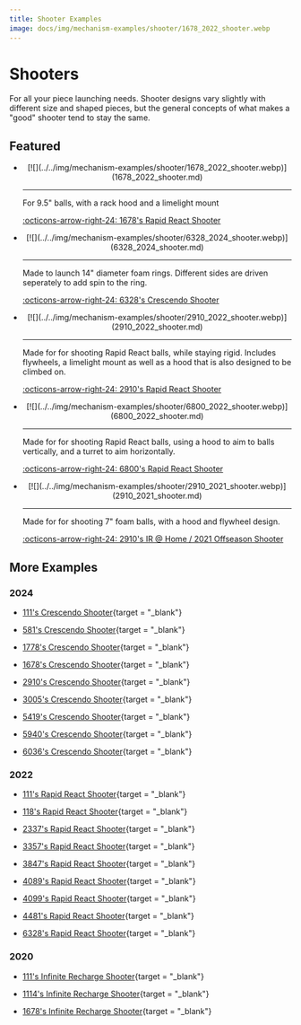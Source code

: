 ```yaml
---
title: Shooter Examples
image: docs/img/mechanism-examples/shooter/1678_2022_shooter.webp
---
```


# Shooters

For all your piece launching needs. Shooter designs vary slightly with different size and shaped pieces, but the general concepts of what makes a "good" shooter tend to stay the same.

## Featured

<div class="grid cards" markdown>

-   <center>[![](../../img/mechanism-examples/shooter/1678_2022_shooter.webp)](1678_2022_shooter.md)</center>

    ---

    For 9.5" balls, with a rack hood and a limelight mount
    
    [:octicons-arrow-right-24: 1678's Rapid React Shooter](1678_2022_shooter.md)

-   <center>[![](../../img/mechanism-examples/shooter/6328_2024_shooter.webp)](6328_2024_shooter.md)</center>

    ---

    Made to launch 14" diameter foam rings. Different sides are driven seperately to add spin to the ring.
    
    [:octicons-arrow-right-24: 6328's Crescendo Shooter](6328_2024_shooter.md)

-   <center>[![](../../img/mechanism-examples/shooter/2910_2022_shooter.webp)](2910_2022_shooter.md)</center>

    ---

    Made for for shooting Rapid React balls, while staying rigid. Includes flywheels, a limelight mount as well as a hood that is also designed to be climbed on.
    
    [:octicons-arrow-right-24: 2910's Rapid React Shooter](2910_2022_shooter.md)

-   <center>[![](../../img/mechanism-examples/shooter/6800_2022_shooter.webp)](6800_2022_shooter.md)</center>

    ---

    Made for for shooting Rapid React balls, using a hood to aim to balls vertically, and a turret to aim horizontally.
    
    [:octicons-arrow-right-24: 6800's Rapid React Shooter](6800_2022_shooter.md)

-   <center>[![](../../img/mechanism-examples/shooter/2910_2021_shooter.webp)](2910_2021_shooter.md)</center>

    ---

    Made for for shooting 7" foam balls, with a hood and flywheel design.
    
    [:octicons-arrow-right-24: 2910's IR @ Home / 2021 Offseason Shooter](2910_2021_shooter.md)
</div>

## More Examples

### 2024

- [111's Crescendo Shooter](https://cad.onshape.com/documents/3cfac28b1069c1daf6853747/w/4d63e656fbb8201161b14795/e/1373e5321b05597e914143b2?configuration=default){target = "_blank"}

- [581's Crescendo Shooter](https://cad.onshape.com/documents/e0b1ba5e437ff36752e3516b/w/09c92da8e227d0ad729ed92d/e/6a79f6313b90f11e04930444){target = "_blank"}

- [1778's Crescendo Shooter](https://cad.onshape.com/documents/bcbf24dd5a87e45bf4e7feb1/w/ffa6c81a1dfe71234cde9aca/e/e925d7cf2a2b03135bc67046){target = "_blank"}

- [1678's Crescendo Shooter](https://cad.onshape.com/documents/05760c4d8b40fba37db8fa48/w/f31b499c519e8471cced93dc/e/b53dde24ab8b46d679af9944){target = "_blank"}

- [2910's Crescendo Shooter](https://2910.onshape.com/documents/b05af223ad0d2a358074cc0a/v/0769959730f43a1859a1f370/e/9d8b5a55e5c746878f41c2bc){target = "_blank"}

- [3005's Crescendo Shooter](https://cad.onshape.com/documents/f1c0c9ce2309b0be3a22a379/w/c8169ca8774f2b499875ab45/e/b1639093afdfd702347929f0){target = "_blank"}

- [5419's Crescendo Shooter](https://cad.onshape.com/documents/f1c0c9ce2309b0be3a22a379/w/c8169ca8774f2b499875ab45/e/b1639093afdfd702347929f0){target = "_blank"}

- [5940's Crescendo Shooter](https://cad.onshape.com/documents/f1c0c9ce2309b0be3a22a379/w/c8169ca8774f2b499875ab45/e/b1639093afdfd702347929f0){target = "_blank"}

- [6036's Crescendo Shooter](https://cad.onshape.com/documents/b8e6794afb3a0d96fa312ae1/v/a47e847b9518dc43066543ac/e/1d767442ba2af50a6d55f05b){target = "_blank"}

### 2022

- [111's Rapid React Shooter](https://cad.onshape.com/documents/bcbf24dd5a87e45bf4e7feb1/w/ffa6c81a1dfe71234cde9aca/e/e925d7cf2a2b03135bc67046){target = "_blank"}

- [118's Rapid React Shooter](https://grabcad.com/library/robonauts-118-2022-robot-horizon-1){target = "_blank"}

- [2337's Rapid React Shooter](https://cad.onshape.com/documents/3ad3451c2339f674d0ab2b60/w/123a29c5b91a36bfb6787a41/e/41b65f0937c35c003465d507){target = "_blank"}

- [3357's Rapid React Shooter](https://grabcad.com/library/atlas-23){target = "_blank"}

- [3847's Rapid React Shooter](https://cad.onshape.com/documents/995ee9b75573cf463f84dbbc/w/80aecca8674f728b1e04236c/e/dac0a7693d84c119c3ce8bab){target = "_blank"}

- [4089's Rapid React Shooter](https://cad.onshape.com/documents/995ee9b75573cf463f84dbbc/w/80aecca8674f728b1e04236c/e/dac0a7693d84c119c3ce8bab){target = "_blank"}

- [4099's Rapid React Shooter](https://cad.onshape.com/documents/995ee9b75573cf463f84dbbc/w/80aecca8674f728b1e04236c/e/dac0a7693d84c119c3ce8bab){target = "_blank"}

- [4481's Rapid React Shooter](https://grabcad.com/library/frc-4481-team-rembrandts-resurrection-v3-1){target = "_blank"}

- [6328's Rapid React Shooter](https://cad.onshape.com/documents/b83cb8e60cea7c17cbee6692/w/13284a7a33c1b2621631c2ee/e/ee2cff08193b9fc024e2c99f){target = "_blank"}

### 2020

- [111's Infinite Recharge Shooter](https://grabcad.com/library/wildstang-2020-2){target = "_blank"}

- [1114's Infinite Recharge Shooter](https://grabcad.com/library/simbotics-frc-1114-2020-competition-robot-simbot-siakam-1){target = "_blank"}

- [1678's Infinite Recharge Shooter](https://cad.onshape.com/documents/473e3d39cea82227ad9b0954/w/d3a345153f7c78f70166d860/e/238fdfc44c853da8f18525e7){target = "_blank"}
